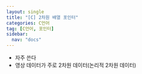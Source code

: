 ```yaml
---
layout: single
title: "[C] 2차원 배열 포인터"
categories: C언어
tag: [C언어, 포인터]
sidebar:
  nav: "docs"
---
```


- 자주 쓴다
- 영상 데이터가 주로 2차원 데이터(논리적 2차원 데이터)
